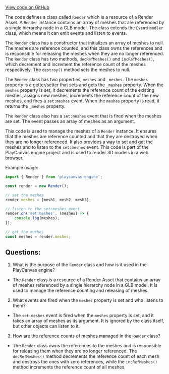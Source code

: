[View code on GitHub](https://github.com/playcanvas/engine/src/scene/render.js)

The code defines a class called `Render` which is a resource of a Render Asset. A `Render` instance contains an array of meshes that are referenced by a single hierarchy node in a GLB model. The class extends the `EventHandler` class, which means it can emit events and listen to events. 

The `Render` class has a constructor that initializes an array of meshes to null. The meshes are reference counted, and this class owns the references and is responsible for releasing the meshes when they are no longer referenced. The `Render` class has two methods, `decRefMeshes()` and `incRefMeshes()`, which decrement and increment the reference count of the meshes respectively. The `destroy()` method sets the meshes to null.

The `Render` class has two properties, `meshes` and `_meshes`. The `meshes` property is a getter/setter that sets and gets the `_meshes` property. When the `meshes` property is set, it decrements the reference count of the existing meshes, assigns new meshes, increments the reference count of the new meshes, and fires a `set:meshes` event. When the `meshes` property is read, it returns the `_meshes` property.

The `Render` class also has a `set:meshes` event that is fired when the meshes are set. The event passes an array of meshes as an argument.

This code is used to manage the meshes of a `Render` instance. It ensures that the meshes are reference counted and that they are destroyed when they are no longer referenced. It also provides a way to set and get the meshes and to listen to the `set:meshes` event. This code is part of the PlayCanvas engine project and is used to render 3D models in a web browser. 

Example usage:

```javascript
import { Render } from 'playcanvas-engine';

const render = new Render();

// set the meshes
render.meshes = [mesh1, mesh2, mesh3];

// listen to the set:meshes event
render.on('set:meshes', (meshes) => {
    console.log(meshes);
});

// get the meshes
const meshes = render.meshes;
```
## Questions: 
 1. What is the purpose of the `Render` class and how is it used in the PlayCanvas engine?
- The `Render` class is a resource of a Render Asset that contains an array of meshes referenced by a single hierarchy node in a GLB model. It is used to manage the reference counting and releasing of meshes.
2. What events are fired when the `meshes` property is set and who listens to them?
- The `set:meshes` event is fired when the `meshes` property is set, and it takes an array of meshes as its argument. It is ignored by the class itself, but other objects can listen to it.
3. How are the reference counts of meshes managed in the `Render` class?
- The `Render` class owns the references to the meshes and is responsible for releasing them when they are no longer referenced. The `decRefMeshes()` method decrements the reference count of each mesh and destroys the ones with zero references, while the `incRefMeshes()` method increments the reference count of all meshes.
